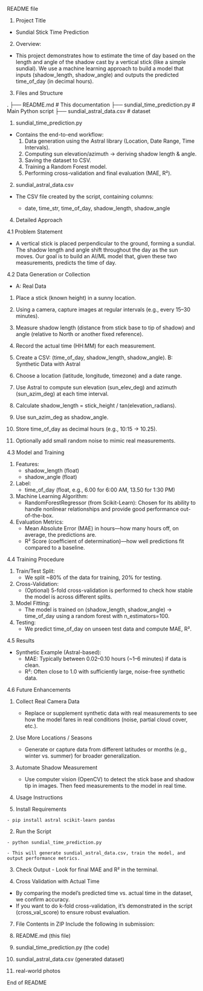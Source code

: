 README file

1. Project Title

- Sundial Stick Time Prediction

2. Overview: 

- This project demonstrates how to estimate the time of day based on the length and angle of the shadow cast by a vertical stick (like a simple sundial). We use a machine learning approach to build a model that inputs (shadow_length, shadow_angle) and outputs the predicted time_of_day (in decimal hours).

3. Files and Structure

.
├── README.md                             # This documentation
├── sundial_time_prediction.py            # Main Python script 
├── sundial_astral_data.csv               # dataset 

1. sundial_time_prediction.py

- Contains the end-to-end workflow:
  1. Data generation using the Astral library (Location, Date Range, Time Intervals).
  2. Computing sun elevation/azimuth → deriving shadow length & angle.
  3. Saving the dataset to CSV.
  4. Training a Random Forest model.
  5. Performing cross-validation and final evaluation (MAE, R²).

2. sundial_astral_data.csv

- The CSV file created by the script, containing columns:

  - date, time_str, time_of_day, shadow_length, shadow_angle

4. Detailed Approach

4.1 Problem Statement

- A vertical stick is placed perpendicular to the ground, forming a sundial. The shadow length and angle shift throughout the day as the sun moves. Our goal is to build an AI/ML model that, given these two measurements, predicts the time of day.

4.2 Data Generation or Collection

-  A: Real Data

  1. Place a stick (known height) in a sunny location.
  2. Using a camera, capture images at regular intervals (e.g., every 15–30 minutes).
  3. Measure shadow length (distance from stick base to tip of shadow) and angle (relative to North or another fixed reference).
  4. Record the actual time (HH:MM) for each measurement.
  5. Create a CSV: (time_of_day, shadow_length, shadow_angle).
   B: Synthetic Data with Astral

  1. Choose a location (latitude, longitude, timezone) and a date range.
  2. Use Astral to compute sun elevation (sun_elev_deg) and azimuth (sun_azim_deg) at each time interval.
  3. Calculate shadow_length = stick_height / tan(elevation_radians).
  4. Use sun_azim_deg as shadow_angle.
  5. Store time_of_day as decimal hours (e.g., 10:15 → 10.25).
  6. Optionally add small random noise to mimic real measurements.

4.3 Model and Training

1. Features:
   - shadow_length (float)
   - shadow_angle (float)
2. Label:
   - time_of_day (float, e.g., 6.00 for 6:00 AM, 13.50 for 1:30 PM)
3. Machine Learning Algorithm:
   - RandomForestRegressor (from Scikit-Learn): Chosen for its ability to handle nonlinear relationships and provide good performance out-of-the-box.
4. Evaluation Metrics:
   - Mean Absolute Error (MAE) in hours—how many hours off, on average, the predictions are.
   - R² Score (coefficient of determination)—how well predictions fit compared to a baseline.

4.4 Training Procedure

1. Train/Test Split:
   - We split ~80% of the data for training, 20% for testing.
2. Cross-Validation:
   - (Optional) 5-fold cross-validation is performed to check how stable the model is across different splits.
3. Model Fitting:
   - The model is trained on (shadow_length, shadow_angle) → time_of_day using a random forest with n_estimators=100.
4. Testing:
   - We predict time_of_day on unseen test data and compute MAE, R².

4.5 Results

- Synthetic Example (Astral-based):
   - MAE: Typically between 0.02–0.10 hours (~1–6 minutes) if data is clean.
   - R²: Often close to 1.0 with sufficiently large, noise-free synthetic data.

4.6 Future Enhancements

1. Collect Real Camera Data
   - Replace or supplement synthetic data with real measurements to see how the model fares in real conditions (noise, partial cloud cover, etc.).
2. Use More Locations / Seasons
   - Generate or capture data from different latitudes or months (e.g., winter vs. summer) for broader generalization.
3. Automate Shadow Measurement
   - Use computer vision (OpenCV) to detect the stick base and shadow tip in images. Then feed measurements to the model in real time.

5. Usage Instructions
  1. Install Requirements

    - pip install astral scikit-learn pandas
  2. Run the Script

    - python sundial_time_prediction.py
    
    - This will generate sundial_astral_data.csv, train the model, and output performance metrics.
  3. Check Output
    - Look for final MAE and R² in the terminal.

6. Cross Validation with Actual Time

- By comparing the model’s predicted time vs. actual time in the dataset, we confirm accuracy.
- If you want to do k-fold cross-validation, it’s demonstrated in the script (cross_val_score) to ensure robust evaluation.

7. File Contents in ZIP
Include the following in submission:

1. README.md (this file)
2. sundial_time_prediction.py (the code)
3. sundial_astral_data.csv (generated dataset)
4. real-world photos 

End of README